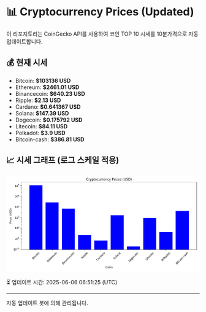 
# 📊 Cryptocurrency Prices (Updated)

이 리포지토리는 CoinGecko API를 사용하여 코인 TOP 10 시세를 10분가격으로 자동 업데이트합니다.

## 💰 현재 시세
- Bitcoin: **$103136 USD**
- Ethereum: **$2461.01 USD**
- Binancecoin: **$640.23 USD**
- Ripple: **$2.13 USD**
- Cardano: **$0.641367 USD**
- Solana: **$147.39 USD**
- Dogecoin: **$0.175792 USD**
- Litecoin: **$84.11 USD**
- Polkadot: **$3.9 USD**
- Bitcoin-cash: **$386.81 USD**

## 📈 시세 그래프 (로그 스케일 적용)
![Crypto Prices](crypto_prices.png)

⏳ 업데이트 시간: 2025-06-06 06:51:25 (UTC)

---
자동 업데이트 봇에 의해 관리됩니다.
